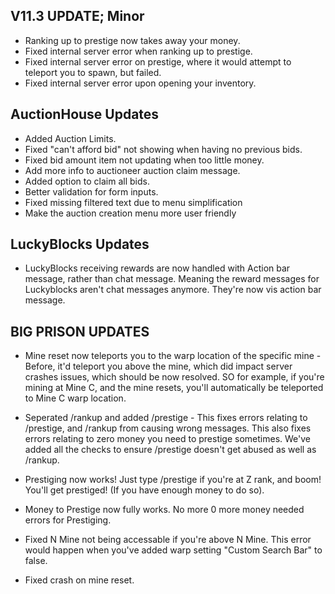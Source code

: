 ## V11.3 UPDATE; Minor

- Ranking up to prestige now takes away your money.
- Fixed internal server error when ranking up to prestige.
- Fixed internal server error on prestige, where it would attempt to teleport you to spawn, but failed.
- Fixed internal server error upon opening your inventory.

## AuctionHouse Updates
- Added Auction Limits.
- Fixed "can't afford bid" not showing when having no previous bids.
- Fixed bid amount item not updating when too little money.
- Add more info to auctioneer auction claim message.
- Added option to claim all bids.
- Better validation for form inputs.
- Fixed missing filtered text due to menu simplification
- Make the auction creation menu more user friendly

## LuckyBlocks Updates
- LuckyBlocks receiving rewards are now handled with Action bar message, rather than chat message. Meaning the reward messages for Luckyblocks aren't chat messages anymore. They're now vis action bar message.

## BIG PRISON UPDATES

- Mine reset now teleports you to the warp location of the specific mine - Before, it'd teleport you above the mine, which did impact server crashes issues, which should be now resolved. SO for example, if you're mining at Mine C, and the mine resets, you'll automatically be teleported to Mine C warp location.
- Seperated /rankup and added /prestige - This fixes errors relating to /prestige, and /rankup from causing wrong messages. This also fixes errors relating to zero money you need to prestige sometimes. We've added all the checks to ensure /prestige doesn't get abused as well as /rankup.

- Prestiging now works! Just type /prestige if you're at Z rank, and boom! You'll get prestiged! (If you have enough money to do so).

- Money to Prestige now fully works. No more 0 more money needed errors for Prestiging.

- Fixed N Mine not being accessable if you're above N Mine. This error would happen when you've added warp setting "Custom Search Bar" to false.

- Fixed crash on mine reset.
